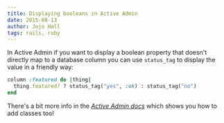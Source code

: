 ```yaml
---
title: Displaying booleans in Active Admin
date: 2015-08-13
author: Jojo Hall
tags: rails, ruby
---
```


In Active Admin if you want to display a boolean property that doesn't directly map to a database column you can use `status_tag` to display the value in a friendly way:

```ruby
column :featured do |thing|
  thing.featured? ? status_tag("yes", :ok) : status_tag("no")
end
```

There's a bit more info in the _[Active Admin docs](http://activeadmin.info/docs/12-arbre-components.html#status-tag)_ which shows you how to add classes too!

